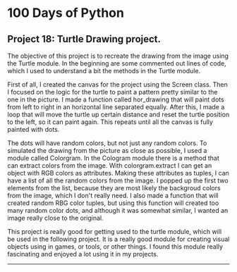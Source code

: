 # 100 Days of Python
## Project 18: Turtle Drawing project.

The objective of this project is to recreate the drawing from the image using the Turtle module.
In the beginning are some commented out lines of code, which I used to understand a bit the methods in the Turtle module.

First of all, I created the canvas for the project using the Screen class. Then I focused on the logic for the turtle to paint a pattern pretty similar to the one in the picture.
I made a function called hor_drawing that will paint dots from left to right in an horizontal line separated equally. After this, I made a loop that will move the turtle up certain distance and reset the turtle position to the left, so it can paint again. This repeats until all the canvas is fully painted with dots.

The dots will have random colors, but not just any random colors. To simulated the drawing from the picture as close as possible, I used a module called Colorgram. In the Cologram module there is a method that can extract colors from the image. With colorgram.extract I can get an object with RGB colors as attributes. Making these attributes as tuples, I can have a list of all the random colors from the image. I popped up the first two elements from the list, because they are most likely the backgroud colors from the image, which I don't really need. 
I also made a function that will created random RBG color tuples, but using this function will created too many random color dots, and although it was somewhat similar, I wanted an image really close to the original.

This project is really good for getting used to the turtle module, which will be used in the following project. It is a really good module for creating visual objects using in games, or tools, or other things. I found this module really fascinating and enjoyed a lot using it in my projects.

----------------------------------------------------------------------------------------------------------------------------------------------------------------------------------
